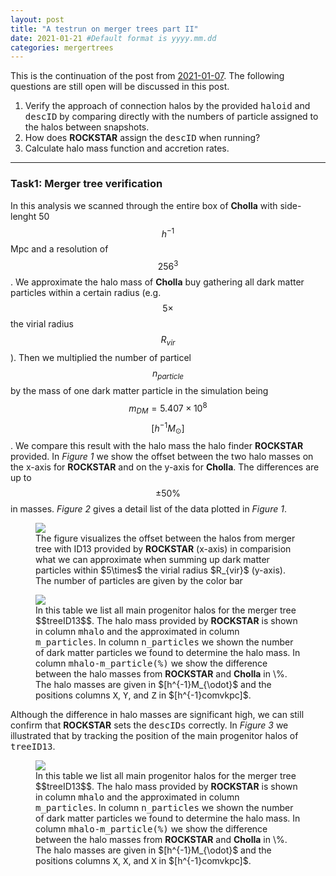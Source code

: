 ```yaml
---
layout: post
title: "A testrun on merger trees part II"
date: 2021-01-21 #Default format is yyyy.mm.dd
categories: mergertrees
---
```


This is the continuation of the post from <a href="https://dstoppacher.github.io/A-testrun-on-merger-trees/">2021-01-07</a>. The following questions are still open will be discussed in this post.

<ol>
  <li>Verify the approach of connection halos by the provided <tt>haloid</tt> and <tt>descID</tt> by comparing directly with the numbers of particle assigned to the halos between snapshots.</li>

  <li>How does <b>ROCKSTAR</b> assign the <tt>descID</tt> when running?</li>

  <li>Calculate halo mass function and accretion rates.</li>
 </ol>
 
 <hr class="fancyLine3">
 
 
 ### Task1: Merger tree verification
 
 In this analysis we scanned through the entire box of <b>Cholla</b> with side-lenght 50$$h^{-1}$$Mpc and a resolution of $$256^3$$. We approximate the halo mass of <b>Cholla</b> buy gathering all dark matter particles within a certain radius (e.g. $$5\times$$ the virial radius $$R_{vir}$$). Then we multiplied the number of particel $$n_{particle}$$ by the mass of one dark matter particle in the simulation being $$m_{DM}=5.407\times 10^8$$ $$[h^{-1}M_{\odot}]$$. We compare this result with the halo mass the halo finder <b>ROCKSTAR</b> provided. In <i>Figure 1</i> we show the offset between the two halo masses on the x-axis for <b>ROCKSTAR</b> and on the y-axis for <b>Cholla</b>. The differences are up to $$\pm50\%$$ in masses. <i>Figure 2</i> gives a detail list of the data plotted in <i>Figure 1</i>.
 
 <figure>
  <img src="{{ site.baseurl }}/plots/2021-01-21_mhalo_offset.png">
  <figcaption>The figure visualizes the offset between the halos from merger tree with ID13 provided by <b>ROCKSTAR</b> (x-axis) in comparision what we can approximate when summing up dark matter particles within $5\times$ the virial radius $R_{vir}$ (y-axis). The number of particles are given by the color bar
  </figcaption>
</figure>

 <figure>
  <img src="{{ site.baseurl }}/plots/2021-01-21_Table_treeID13.png">
  <figcaption>In this table we list all main progenitor halos for the merger tree $$treeID13$$. The halo mass provided by <b>ROCKSTAR</b> is shown in column <tt>mhalo</tt> and the approximated in column <tt>m_particles</tt>. In column <tt>n_particles</tt> we shown the number of dark matter particles we found to determine the halo mass. In column <tt>mhalo-m_particle(%)</tt> we show the difference between the halo masses from <b>ROCKSTAR</b> and <b>Cholla</b> in \%. The halo masses are given in $[h^{-1}M_{\odot}$ and the positions columns <tt>X</tt>, <tt>Y</tt>, and <tt>Z</tt> in $[h^{-1}comvkpc]$.
  </figcaption>
</figure>

Although the difference in halo masses are significant high, we can still confirm that <b>ROCKSTAR</b> sets the <tt>descIDs</tt> correctly. In <i>Figure 3</i> we illustrated that by tracking the position of the main progenitor halos of <tt>treeID13</tt>.

 <figure>
  <img src="{{ site.baseurl }}/plots/2021-01-21_treeID13_2.19_z_11.51_IDs.png">
  <figcaption>In this table we list all main progenitor halos for the merger tree $$treeID13$$. The halo mass provided by <b>ROCKSTAR</b> is shown in column <tt>mhalo</tt> and the approximated in column <tt>m_particles</tt>. In column <tt>n_particles</tt> we shown the number of dark matter particles we found to determine the halo mass. In column <tt>mhalo-m_particle(%)</tt> we show the difference between the halo masses from <b>ROCKSTAR</b> and <b>Cholla</b> in \%. The halo masses are given in $[h^{-1}M_{\odot}$ and the positions columns <tt>X</tt>, <tt>X</tt>, and <tt>X</tt> in $[h^{-1}comvkpc]$.
  </figcaption>
</figure>





 
 

